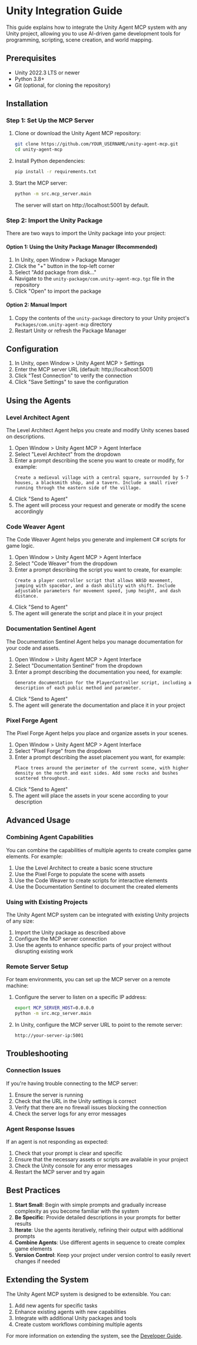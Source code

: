 # Unity Integration Guide

This guide explains how to integrate the Unity Agent MCP system with any Unity project, allowing you to use AI-driven game development tools for programming, scripting, scene creation, and world mapping.

## Prerequisites

- Unity 2022.3 LTS or newer
- Python 3.8+
- Git (optional, for cloning the repository)

## Installation

### Step 1: Set Up the MCP Server

1. Clone or download the Unity Agent MCP repository:
   ```bash
   git clone https://github.com/YOUR_USERNAME/unity-agent-mcp.git
   cd unity-agent-mcp
   ```

2. Install Python dependencies:
   ```bash
   pip install -r requirements.txt
   ```

3. Start the MCP server:
   ```bash
   python -m src.mcp_server.main
   ```

   The server will start on http://localhost:5001 by default.

### Step 2: Import the Unity Package

There are two ways to import the Unity package into your project:

#### Option 1: Using the Unity Package Manager (Recommended)

1. In Unity, open Window > Package Manager
2. Click the "+" button in the top-left corner
3. Select "Add package from disk..."
4. Navigate to the `unity-package/com.unity-agent-mcp.tgz` file in the repository
5. Click "Open" to import the package

#### Option 2: Manual Import

1. Copy the contents of the `unity-package` directory to your Unity project's `Packages/com.unity-agent-mcp` directory
2. Restart Unity or refresh the Package Manager

## Configuration

1. In Unity, open Window > Unity Agent MCP > Settings
2. Enter the MCP server URL (default: http://localhost:5001)
3. Click "Test Connection" to verify the connection
4. Click "Save Settings" to save the configuration

## Using the Agents

### Level Architect Agent

The Level Architect Agent helps you create and modify Unity scenes based on descriptions.

1. Open Window > Unity Agent MCP > Agent Interface
2. Select "Level Architect" from the dropdown
3. Enter a prompt describing the scene you want to create or modify, for example:
   ```
   Create a medieval village with a central square, surrounded by 5-7 houses, a blacksmith shop, and a tavern. Include a small river running through the eastern side of the village.
   ```
4. Click "Send to Agent"
5. The agent will process your request and generate or modify the scene accordingly

### Code Weaver Agent

The Code Weaver Agent helps you generate and implement C# scripts for game logic.

1. Open Window > Unity Agent MCP > Agent Interface
2. Select "Code Weaver" from the dropdown
3. Enter a prompt describing the script you want to create, for example:
   ```
   Create a player controller script that allows WASD movement, jumping with spacebar, and a dash ability with shift. Include adjustable parameters for movement speed, jump height, and dash distance.
   ```
4. Click "Send to Agent"
5. The agent will generate the script and place it in your project

### Documentation Sentinel Agent

The Documentation Sentinel Agent helps you manage documentation for your code and assets.

1. Open Window > Unity Agent MCP > Agent Interface
2. Select "Documentation Sentinel" from the dropdown
3. Enter a prompt describing the documentation you need, for example:
   ```
   Generate documentation for the PlayerController script, including a description of each public method and parameter.
   ```
4. Click "Send to Agent"
5. The agent will generate the documentation and place it in your project

### Pixel Forge Agent

The Pixel Forge Agent helps you place and organize assets in your scenes.

1. Open Window > Unity Agent MCP > Agent Interface
2. Select "Pixel Forge" from the dropdown
3. Enter a prompt describing the asset placement you want, for example:
   ```
   Place trees around the perimeter of the current scene, with higher density on the north and east sides. Add some rocks and bushes scattered throughout.
   ```
4. Click "Send to Agent"
5. The agent will place the assets in your scene according to your description

## Advanced Usage

### Combining Agent Capabilities

You can combine the capabilities of multiple agents to create complex game elements. For example:

1. Use the Level Architect to create a basic scene structure
2. Use the Pixel Forge to populate the scene with assets
3. Use the Code Weaver to create scripts for interactive elements
4. Use the Documentation Sentinel to document the created elements

### Using with Existing Projects

The Unity Agent MCP system can be integrated with existing Unity projects of any size:

1. Import the Unity package as described above
2. Configure the MCP server connection
3. Use the agents to enhance specific parts of your project without disrupting existing work

### Remote Server Setup

For team environments, you can set up the MCP server on a remote machine:

1. Configure the server to listen on a specific IP address:
   ```bash
   export MCP_SERVER_HOST=0.0.0.0
   python -m src.mcp_server.main
   ```

2. In Unity, configure the MCP server URL to point to the remote server:
   ```
   http://your-server-ip:5001
   ```

## Troubleshooting

### Connection Issues

If you're having trouble connecting to the MCP server:

1. Ensure the server is running
2. Check that the URL in the Unity settings is correct
3. Verify that there are no firewall issues blocking the connection
4. Check the server logs for any error messages

### Agent Response Issues

If an agent is not responding as expected:

1. Check that your prompt is clear and specific
2. Ensure that the necessary assets or scripts are available in your project
3. Check the Unity console for any error messages
4. Restart the MCP server and try again

## Best Practices

1. **Start Small**: Begin with simple prompts and gradually increase complexity as you become familiar with the system
2. **Be Specific**: Provide detailed descriptions in your prompts for better results
3. **Iterate**: Use the agents iteratively, refining their output with additional prompts
4. **Combine Agents**: Use different agents in sequence to create complex game elements
5. **Version Control**: Keep your project under version control to easily revert changes if needed

## Extending the System

The Unity Agent MCP system is designed to be extensible. You can:

1. Add new agents for specific tasks
2. Enhance existing agents with new capabilities
3. Integrate with additional Unity packages and tools
4. Create custom workflows combining multiple agents

For more information on extending the system, see the [Developer Guide](developer_guide.md).